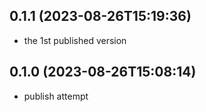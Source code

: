 ## 0.1.1 (2023-08-26T15:19:36)
  - the 1st published version

## 0.1.0 (2023-08-26T15:08:14)
  - publish attempt

